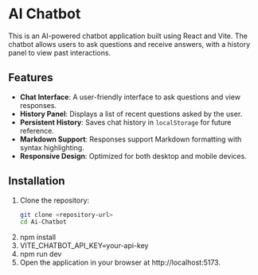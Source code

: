 # AI Chatbot

This is an AI-powered chatbot application built using React and Vite. The chatbot allows users to ask questions and receive answers, with a history panel to view past interactions.

## Features

- **Chat Interface**: A user-friendly interface to ask questions and view responses.
- **History Panel**: Displays a list of recent questions asked by the user.
- **Persistent History**: Saves chat history in `localStorage` for future reference.
- **Markdown Support**: Responses support Markdown formatting with syntax highlighting.
- **Responsive Design**: Optimized for both desktop and mobile devices.


## Installation

1. Clone the repository:
   ```bash
   git clone <repository-url>
   cd Ai-Chatbot
2. npm install
3. VITE_CHATBOT_API_KEY=your-api-key
4. npm run dev
5. Open the application in your browser at   http://localhost:5173.